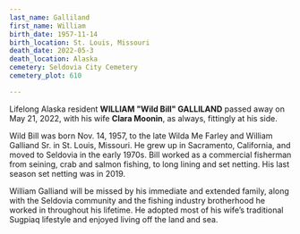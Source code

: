```yaml
---
last_name: Galliland
first_name: William
birth_date: 1957-11-14
birth_location: St. Louis, Missouri
death_date: 2022-05-3
death_location: Alaska
cemetery: Seldovia City Cemetery
cemetery_plot: 610

---
```


Lifelong Alaska resident **WILLIAM "Wild Bill" GALLILAND** passed away on May 21, 2022, with his wife **Clara Moonin**, as always, fittingly at his side. 

Wild Bill was born Nov. 14, 1957, to the late Wilda Me Farley and William Galliand Sr. in St. Louis, Missouri. He grew up in Sacramento, California, and moved to Seldovia in the early 1970s. Bill worked as a commercial fisherman from seining, crab and salmon fishing, to long lining and set netting. His last season set netting was in 2019.

William Galliand will be missed by his immediate and extended family, along with the Seldovia community and the fishing industry brotherhood he worked in throughout his lifetime. He adopted most of his wife’s traditional Sugpiaq lifestyle and enjoyed living off the land and sea.


